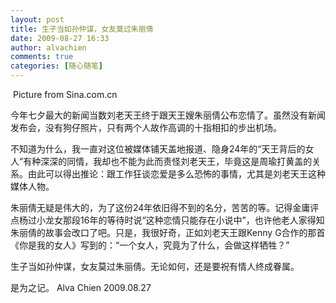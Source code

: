 ```yaml
---
layout: post
title: 生子当如孙仲谋，女友莫过朱丽倩
date: 2009-08-27 16:33
author: alvachien
comments: true
categories: [随心随笔]
---
```

<img src="http://i2.sinaimg.cn/ent/s/p/2009-08-26/U3349P28T3D2669134F346DT20090826001651.jpg" alt="" />
Picture from Sina.com.cn

今年七夕最大的新闻当数刘老天王终于跟天王嫂朱丽倩公布恋情了。虽然没有新闻发布会，没有狗仔照片，只有两个人故作高调的十指相扣的步出机场。

不知道为什么，我一直对这位被媒体铺天盖地报道、隐身24年的“天王背后的女人”有种深深的同情，我却也不能为此而责怪刘老天王，毕竟这是周瑜打黄盖的关系。由此可以得出推论：跟工作狂谈恋爱是多么恐怖的事情，尤其是刘老天王这种媒体人物。

朱丽倩无疑是伟大的，为了这份24年依旧得不到的名分，苦苦的等。记得金庸评点杨过小龙女那段16年的等待时说“这种恋情只能存在小说中”，也许他老人家得知朱丽倩的故事会改口了吧。只是，我很好奇，正如刘老天王跟Kenny G合作的那首《你是我的女人》写到的：“一个女人，究竟为了什么，会做这样牺牲？”

生子当如孙仲谋，女友莫过朱丽倩。无论如何，还是要祝有情人终成眷属。

是为之记。
Alva Chien
2009.08.27
